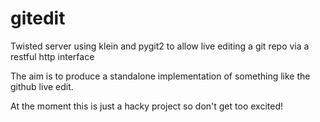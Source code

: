 gitedit
=======

Twisted server using klein and pygit2 to allow live editing a git repo via a restful http interface

The aim is to produce a standalone implementation of something like the github live edit.

At the moment this is just a hacky project so don't get too excited!
